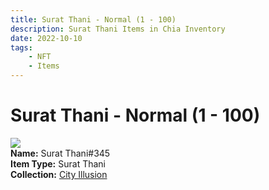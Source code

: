 ```yaml
---
title: Surat Thani - Normal (1 - 100)
description: Surat Thani Items in Chia Inventory
date: 2022-10-10
tags:
    - NFT
    - Items
---
```


# Surat Thani - Normal (1 - 100)
<div class="item_thumbnail">
<img loading="lazy" src="https://xnsgfgwaqluqdtbkfdx3g4o45x4wjjv345a3mykmyaymwig3yu.arweave.net/u2RimsCC6QHMKijvs3Hc7flkprv-nQbZhTMAwyyDbxY"><br/>
<div><strong>Name:</strong> Surat Thani#345</div>
<div><strong>Item Type:</strong> Surat Thani</div>
<div><strong>Collection:</strong> <a href="https://www.spacescan.io/xch/nft/collection/col1lend2dcn558km4wcwta4xnkfv3xpcmlp9kyt0m909emvfxechlyqdl5ndg">City Illusion</a></div>
</div>

